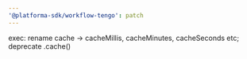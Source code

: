 ```yaml
---
'@platforma-sdk/workflow-tengo': patch
---
```


exec: rename cache -> cacheMillis, cacheMinutes, cacheSeconds etc; deprecate .cache()
